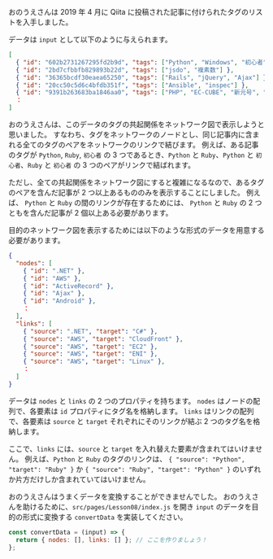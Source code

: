 おのうえさんは 2019 年 4 月に Qiita に投稿された記事に付けられたタグのリストを入手しました。

データは `input` として以下のように与えられます。

```json
[
  { "id": "602b2731267295fd2b9d", "tags": ["Python", "Windows", "初心者", "Python3", "VSCode"] },
  { "id": "2bd7cfbbfb829893b22d", "tags": ["jsdo", "複素数"] },
  { "id": "36365bcdf30eaea65250", "tags": ["Rails", "jQuery", "Ajax"] },
  { "id": "20cc50c5d6c4bfdb351f", "tags": ["Ansible", "inspec"] },
  { "id": "9391b263683ba1846aa0", "tags": ["PHP", "EC-CUBE", "新元号", "令和"] },
  ：
]
```

おのうえさんは、このデータのタグの共起関係をネットワーク図で表示しようと思いました。
すなわち、タグをネットワークのノードとし、同じ記事内に含まれる全てのタグのペアをネットワークのリンクで結びます。
例えば、ある記事のタグが `Python`, `Ruby`, `初心者` の 3 つであるとき、`Python` と `Ruby`、`Python` と `初心者`、`Ruby` と `初心者` の 3 つのペアがリンクで結ばれます。

ただし、全ての共起関係をネットワーク図にすると複雑になるなので、あるタグのペアを含んだ記事が 2 つ以上あるもののみを表示することにしました。
例えば、 `Python` と `Ruby` の間のリンクが存在するためには、 `Python` と `Ruby` の 2 つともを含んだ記事が 2 個以上ある必要があります。

目的のネットワーク図を表示するためには以下のような形式のデータを用意する必要があります。

```json
{
  "nodes": [
    { "id": ".NET" },
    { "id": "AWS" },
    { "id": "ActiveRecord" },
    { "id": "Ajax" },
    { "id": "Android" },
    ：
  ],
  "links": [
    { "source": ".NET", "target": "C#" },
    { "source": "AWS", "target": "CloudFront" },
    { "source": "AWS", "target": "EC2" },
    { "source": "AWS", "target": "ENI" },
    { "source": "AWS", "target": "Linux" },
    ：
  ]
}
```

データは `nodes` と `links` の 2 つのプロパティを持ちます。
`nodes` はノードの配列で、各要素は `id` プロパティにタグ名を格納します。
`links` はリンクの配列で、各要素は `source` と `target` それぞれにそのリンクが結ぶ 2 つのタグ名を格納します。

ここで、`links` には、`source` と `target` を入れ替えた要素が含まれてはいけません。
例えば、`Python` と `Ruby` のタグのリンクは、 `{ "source": "Python", "target": "Ruby" }` か `{ "source": "Ruby", "target": "Python" }` のいずれか片方だけしか含まれていてはいけません。

おのうえさんはうまくデータを変換することができませんでした。
おのうえさんを助けるために、`src/pages/Lesson08/index.js` を開き `input` のデータを目的の形式に変換する `convertData` を実装してください。

```javascript
const convertData = (input) => {
  return { nodes: [], links: [] }; // ここを作りましょう！
};
```
